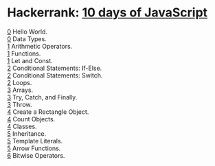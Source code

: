 # Hackerrank: [10 days of JavaScript](https://www.hackerrank.com/domains/tutorials/10-days-of-javascript/1)  
  
[0](src/0_Hello_World.js) Hello World.  
[0](src/0_Data_Types.js) Data Types.  
[1](src/1_Arithmetic_Operators.js) Arithmetic Operators.  
[1](src/1_Functions.js) Functions.  
[1](src/1_Let_and_Const.js) Let and Const.  
[2](src/2_Conditional_Statements_If-Else.js) Conditional Statements: If-Else.  
[2](src/2_Conditional_Statements_Switch.js) Conditional Statements: Switch.  
[2](src/2_Loops.js) Loops.  
[3](src/3_Arrays.js) Arrays.  
[3](src/3_Try,_Catch,_and_Finally.js) Try, Catch, and Finally.  
[3](src/3_Throw.js) Throw.  
[4](src/4_Create_a_Rectangle_Object.js) Create a Rectangle Object.  
[4](src/4_Count_Objects.js) Count Objects.  
[4](src/4_Classes.js) Classes.  
[5](src/5_Inheritance.js) Inheritance.  
[5](src/5_Template_Literals.js) Template Literals.  
[5](src/5_Arrow_Functions.js) Arrow Functions.  
[6](src/6_Bitwise_Operators.js) Bitwise Operators.  
  